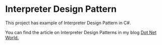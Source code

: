 # Interpreter Design Pattern

<p>This project has example of Interpreter Design Pattern in C#.</p>
<p>You can find the article on Interpreter Design Patterns in my blog <a href='https://manish4dotnet.blogspot.com/2024/09/interpreter-design-pattern-in-c.html'>Dot Net World.</a></p>
